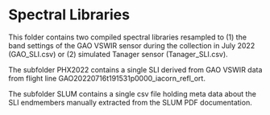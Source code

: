 # Spectral Libraries

This folder contains two compiled spectral libraries resampled to (1) the band settings of the GAO VSWIR sensor during the collection in July 2022 (GAO_SLI.csv) or (2) simulated Tanager sensor (Tanager_SLI.csv). 

The subfolder PHX2022 contains a single SLI derived from GAO VSWIR data from flight line GAO20220716t191531p0000_iacorn_refl_ort.

The subfolder SLUM contains a single csv file holding meta data about the SLI endmembers manually extracted from the SLUM PDF documentation.
